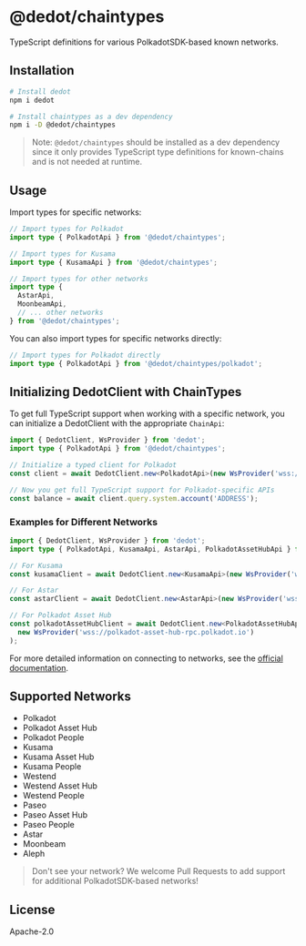 # @dedot/chaintypes

TypeScript definitions for various PolkadotSDK-based known networks.

## Installation

```bash
# Install dedot
npm i dedot

# Install chaintypes as a dev dependency
npm i -D @dedot/chaintypes
```

> Note: 
> `@dedot/chaintypes` should be installed as a dev dependency since it only provides TypeScript type definitions for known-chains and is not needed at runtime.

## Usage

Import types for specific networks:

```typescript
// Import types for Polkadot
import type { PolkadotApi } from '@dedot/chaintypes';

// Import types for Kusama
import type { KusamaApi } from '@dedot/chaintypes';

// Import types for other networks
import type { 
  AstarApi,
  MoonbeamApi,
  // ... other networks
} from '@dedot/chaintypes';
```

You can also import types for specific networks directly:

```typescript
// Import types for Polkadot directly
import type { PolkadotApi } from '@dedot/chaintypes/polkadot';
```

## Initializing DedotClient with ChainTypes

To get full TypeScript support when working with a specific network, you can initialize a DedotClient with the appropriate `ChainApi`:

```typescript
import { DedotClient, WsProvider } from 'dedot';
import type { PolkadotApi } from '@dedot/chaintypes';

// Initialize a typed client for Polkadot
const client = await DedotClient.new<PolkadotApi>(new WsProvider('wss://rpc.polkadot.io'));

// Now you get full TypeScript support for Polkadot-specific APIs
const balance = await client.query.system.account('ADDRESS');
```

### Examples for Different Networks

```typescript
import { DedotClient, WsProvider } from 'dedot';
import type { PolkadotApi, KusamaApi, AstarApi, PolkadotAssetHubApi } from '@dedot/chaintypes';

// For Kusama
const kusamaClient = await DedotClient.new<KusamaApi>(new WsProvider('wss://kusama-rpc.polkadot.io'));

// For Astar
const astarClient = await DedotClient.new<AstarApi>(new WsProvider('wss://rpc.astar.network'));

// For Polkadot Asset Hub
const polkadotAssetHubClient = await DedotClient.new<PolkadotAssetHubApi>(
  new WsProvider('wss://polkadot-asset-hub-rpc.polkadot.io')
);
```

For more detailed information on connecting to networks, see the [official documentation](https://docs.dedot.dev/getting-started/connect-to-network#pick-chainapi-interface-for-the-network-youre-working-with).

## Supported Networks

- Polkadot
- Polkadot Asset Hub
- Polkadot People
- Kusama
- Kusama Asset Hub
- Kusama People
- Westend
- Westend Asset Hub
- Westend People
- Paseo
- Paseo Asset Hub
- Paseo People
- Astar
- Moonbeam
- Aleph

> Don't see your network? We welcome Pull Requests to add support for additional PolkadotSDK-based networks!

## License

Apache-2.0
